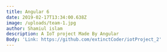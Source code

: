 ```yaml
---
title: Angular 6
date: 2019-02-17T13:34:00.638Z
image: /uploads/team-1.jpg
author: Shamiul islam
description: A IoT project Made By Angular
Body: 'Link: https://github.com/extinctCoder/iotProject_2'
---
```


